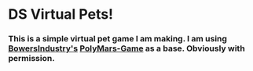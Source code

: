 DS Virtual Pets!
================

### This is a simple virtual pet game I am making. I am using [BowersIndustry's](https://github.com/BowersIndustry) [PolyMars-Game](https://github.com/BowersIndustry/PolyMars-Game) as a base. Obviously with permission.

